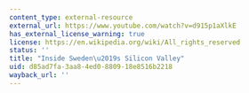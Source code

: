 ```yaml
---
content_type: external-resource
external_url: https://www.youtube.com/watch?v=d915p1aXlkE
has_external_license_warning: true
license: https://en.wikipedia.org/wiki/All_rights_reserved
status: ''
title: "Inside Sweden\u2019s Silicon Valley"
uid: d85ad7fa-3aa8-4ed0-8809-18e8516b2218
wayback_url: ''
---
```

